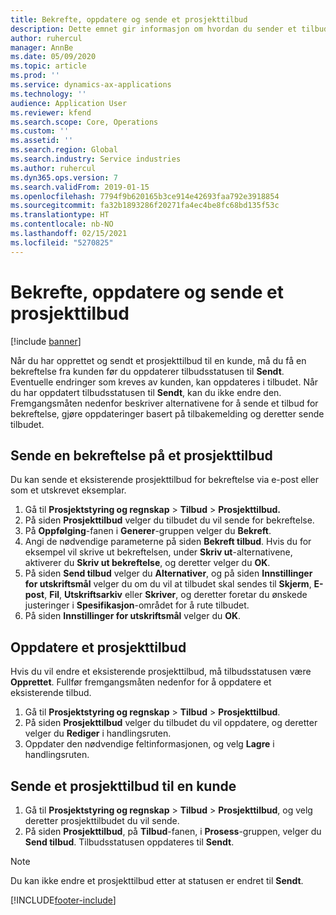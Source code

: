 ```yaml
---
title: Bekrefte, oppdatere og sende et prosjekttilbud
description: Dette emnet gir informasjon om hvordan du sender et tilbud til kunden for bekreftelse, endrer det basert på tilbakemelding, og deretter sender tilbudet på nytt.
author: ruhercul
manager: AnnBe
ms.date: 05/09/2020
ms.topic: article
ms.prod: ''
ms.service: dynamics-ax-applications
ms.technology: ''
audience: Application User
ms.reviewer: kfend
ms.search.scope: Core, Operations
ms.custom: ''
ms.assetid: ''
ms.search.region: Global
ms.search.industry: Service industries
ms.author: ruhercul
ms.dyn365.ops.version: 7
ms.search.validFrom: 2019-01-15
ms.openlocfilehash: 7794f9b620165b3ce914e42693faa792e3918854
ms.sourcegitcommit: fa32b1893286f20271fa4ec4be8fc68bd135f53c
ms.translationtype: HT
ms.contentlocale: nb-NO
ms.lasthandoff: 02/15/2021
ms.locfileid: "5270825"
---
```

# <a name="confirm-update-and-send-a-project-quotation"></a>Bekrefte, oppdatere og sende et prosjekttilbud

[!include [banner](../includes/banner.md)]

Når du har opprettet og sendt et prosjekttilbud til en kunde, må du få en bekreftelse fra kunden før du oppdaterer tilbudsstatusen til **Sendt**. Eventuelle endringer som kreves av kunden, kan oppdateres i tilbudet. Når du har oppdatert tilbudsstatusen til **Sendt**, kan du ikke endre den. Fremgangsmåten nedenfor beskriver alternativene for å sende et tilbud for bekreftelse, gjøre oppdateringer basert på tilbakemelding og deretter sende tilbudet.

## <a name="send-a-project-quotation-confirmation"></a>Sende en bekreftelse på et prosjekttilbud  

Du kan sende et eksisterende prosjekttilbud for bekreftelse via e-post eller som et utskrevet eksemplar. 

1. Gå til **Prosjektstyring og regnskap** > **Tilbud** > **Prosjekttilbud.** 
2. På siden **Prosjekttilbud** velger du tilbudet du vil sende for bekreftelse. 
3. På **Oppfølging**-fanen i **Generer**-gruppen velger du **Bekreft**. 
4. Angi de nødvendige parameterne på siden **Bekreft tilbud**. Hvis du for eksempel vil skrive ut bekreftelsen, under **Skriv ut**-alternativene, aktiverer du **Skriv ut bekreftelse**, og deretter velger du **OK**.
5. På siden **Send tilbud** velger du **Alternativer**, og på siden **Innstillinger for utskriftsmål** velger du om du vil at tilbudet skal sendes til **Skjerm**, **E-post**, **Fil**, **Utskriftsarkiv** eller **Skriver**, og deretter foretar du ønskede justeringer i **Spesifikasjon**-området for å rute tilbudet.
6. På siden **Innstillinger for utskriftsmål** velger du **OK**.  

## <a name="update-a-project-quotation"></a>Oppdatere et prosjekttilbud

Hvis du vil endre et eksisterende prosjekttilbud, må tilbudsstatusen være **Opprettet**. Fullfør fremgangsmåten nedenfor for å oppdatere et eksisterende tilbud. 

1. Gå til **Prosjektstyring og regnskap** > **Tilbud** > **Prosjekttilbud**.
2. På siden **Prosjekttilbud** velger du tilbudet du vil oppdatere, og deretter velger du **Rediger** i handlingsruten.
3. Oppdater den nødvendige feltinformasjonen, og velg **Lagre** i handlingsruten.  

## <a name="send-a-project-quotation-to-a-customer"></a>Sende et prosjekttilbud til en kunde 

1. Gå til **Prosjektstyring og regnskap** > **Tilbud** > **Prosjekttilbud**, og velg deretter prosjekttilbudet du vil sende.
2. På siden **Prosjekttilbud**, på **Tilbud**-fanen, i **Prosess**-gruppen, velger du **Send tilbud**. Tilbudsstatusen oppdateres til **Sendt**.

> [!NOTE]
> Du kan ikke endre et prosjekttilbud etter at statusen er endret til **Sendt**.


[!INCLUDE[footer-include](../includes/footer-banner.md)]